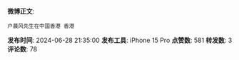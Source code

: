 **微博正文**: 
```
户晨风先生在中国香港 香港
```
**发布时间**: 2024-06-28 21:35:00
**发布工具**: iPhone 15 Pro
**点赞数**: 581
**转发数**: 3
**评论数**: 78
